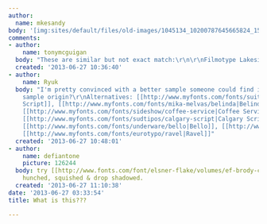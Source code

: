 ```yaml
---
author:
  name: mkesandy
body: '[img:sites/default/files/old-images/1045134_10200787645665824_1593651515_n_5307.jpg]'
comments:
- author:
    name: tonymcguigan
  body: "These are similar but not exact match:\r\n\r\nFilmotype Lakeside\r\n\r\nBelinda"
  created: '2013-06-27 10:36:40'
- author:
    name: Ryuk
  body: "I'm pretty convinced with a better sample someone could find it. What's your
    sample origin?\r\nAlternatives: [[http://www.myfonts.com/fonts/suitcase/bistro-script|Bistro
    Script]], [[http://www.myfonts.com/fonts/mika-melvas/belinda|Belinda]], [[http://www.myfonts.com/fonts/typeassociates/billabong|Billabong]],
    [[http://www.myfonts.com/fonts/sideshow/coffee-service|Coffee Service]], [[http://www.myfonts.com/fonts/filmotype/lakeside|Lakeside]],
    [[http://www.myfonts.com/fonts/sudtipos/calgary-script|Calgary Script]], [[http://www.myfonts.com/fonts/filmotype/havana|Havana]],
    [[http://www.myfonts.com/fonts/underware/bello|Bello]], [[http://www.myfonts.com/fonts/schizotype/streetscript|Streetscript]],
    [[http://www.myfonts.com/fonts/eurotypo/ravel|Ravel]]"
  created: '2013-06-27 10:48:01'
- author:
    name: defiantone
    picture: 126244
  body: try [[http://www.fonts.com/font/elsner-flake/volumes/ef-brody-commercial-script-volume|Brody]].
    hunched, squished & drop shadowed.
  created: '2013-06-27 11:10:38'
date: '2013-06-27 03:33:54'
title: What is this???

---
```

